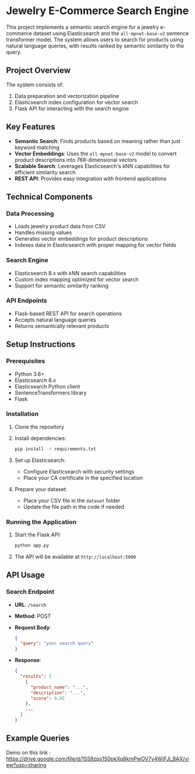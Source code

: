 # Jewelry E-Commerce Search Engine

This project implements a semantic search engine for a jewelry e-commerce dataset using Elasticsearch and the `all-mpnet-base-v2` sentence transformer model. The system allows users to search for products using natural language queries, with results ranked by semantic similarity to the query.

## Project Overview

The system consists of:
1. Data preparation and vectorization pipeline
2. Elasticsearch index configuration for vector search
3. Flask API for interacting with the search engine

## Key Features

- **Semantic Search**: Finds products based on meaning rather than just keyword matching
- **Vector Embeddings**: Uses the `all-mpnet-base-v2` model to convert product descriptions into 768-dimensional vectors
- **Scalable Search**: Leverages Elasticsearch's kNN capabilities for efficient similarity search
- **REST API**: Provides easy integration with frontend applications

## Technical Components

### Data Processing
- Loads jewelry product data from CSV
- Handles missing values
- Generates vector embeddings for product descriptions
- Indexes data in Elasticsearch with proper mapping for vector fields

### Search Engine
- Elasticsearch 8.x with kNN search capabilities
- Custom index mapping optimized for vector search
- Support for semantic similarity ranking

### API Endpoints
- Flask-based REST API for search operations
- Accepts natural language queries
- Returns semantically relevant products

## Setup Instructions

### Prerequisites
- Python 3.8+
- Elasticsearch 8.x
- Elasticsearch Python client
- SentenceTransformers library
- Flask

### Installation
1. Clone the repository
2. Install dependencies:
   ```bash
   pip install -r requirements.txt
   ```

3. Set up Elasticsearch:
   - Configure Elasticsearch with security settings
   - Place your CA certificate in the specified location

4. Prepare your dataset:
   - Place your CSV file in the `dataset` folder
   - Update the file path in the code if needed

### Running the Application
1. Start the Flask API:
   ```bash
   python app.py
   ```

2. The API will be available at `http://localhost:5000`

## API Usage

### Search Endpoint
- **URL**: `/search`
- **Method**: POST
- **Request Body**:
  ```json
  {
    "query": "your search query"
  }
  ```

- **Response**:
  ```json
  {
    "results": [
      {
        "product_name": "...",
        "description": "...",
        "score": 0.95
      },
      ...
    ]
  }
  ```

## Example Queries

Demo on this link : https://drive.google.com/file/d/1S59zps1S0pkXq8kmPwOV7y4WjFJj_8AX/view?usp=sharing


